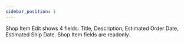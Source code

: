 ```yaml
---
sidebar_position: 1
---
```


Shop Item Edit shows 4 fields: Title, Description, Estimated Order Date, Estimated Ship Date.
Shop Item fields are readonly.
